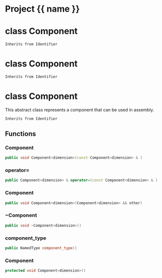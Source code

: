 <script setup>
import {useRoute} from 'vitepress'
const {path} = useRoute()
const tokens = path.split('/')
const words = tokens[2].split('-');
for (let i = 0; i < words.length; i++) {
    words[i] = words[i].charAt(0).toUpperCase() + words[i].slice(1);
    words[i] = words[i].replace('geode', 'Geode')
}
const name = words.join('-');
</script>
# Project {{ name }}

# class Component


```cpp
Inherits from Identifier
```



# class Component


```cpp
Inherits from Identifier
```



# class Component


 This abstract class represents a component that can be used in assembly.



```cpp
Inherits from Identifier
```



## Functions

### Component

```cpp
public void Component<dimension>(const Component<dimension> & )
```


### operator=

```cpp
public Component<dimension> & operator=(const Component<dimension> & )
```


### Component

```cpp
public void Component<dimension>(Component<dimension> && other)
```


### ~Component

```cpp
public void ~Component<dimension>()
```


### component_type

```cpp
public NamedType component_type()
```

### Component

```cpp
protected void Component<dimension>()
```




